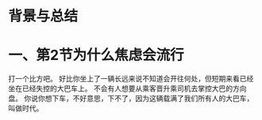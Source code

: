 # 背景与总结

# 一、第2节为什么焦虑会流行
打一个比方吧。
好比你坐上了一辆长远来说不知道会开往何处，但短期来看已经坐在已经失控的大巴车上。
不会有人想要从乘客晋升乘司机去掌控大巴的方向盘。
你说你想下车，不好意思，下不了，因为这辆载满了我们所有人的大巴车，叫做时代。
